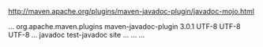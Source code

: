 http://maven.apache.org/plugins/maven-javadoc-plugin/javadoc-mojo.html

<project>
  ...
  <build>
    <plugins>
      <plugin>
        <groupId>org.apache.maven.plugins</groupId>
        <artifactId>maven-javadoc-plugin</artifactId>
        <version>3.0.1</version>
        <configuration>
          <charset>UTF-8</charset>
		  <encoding>UTF-8</encoding>
   		  <docencoding>UTF-8</docencoding>
		  ...
        </configuration>
        <executions>
          <execution>
            <goals>
              <goal>javadoc</goal>
              <goal>test-javadoc</goal>
            </goals>
            <phase>site</phase>
            <configuration>
              <!-- Specific configuration for the given reports -->
              ...
            </configuration>
          </execution>
        </executions>
      </plugin>
    </plugins>
    ...
  </build>
  ...
</project>